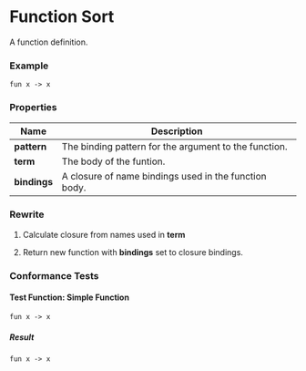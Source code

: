 # Function Sort

A function definition.

### Example

~~~policy
fun x -> x
~~~

### Properties

| Name          | Description |
|---------------|-------------|
| **pattern**   | The binding pattern for the argument to the function. |
| **term**      | The body of the funtion. |
| **bindings**  | A closure of name bindings used in the function body. |

### Rewrite

1. Calculate closure from names used in **term**
    
2. Return new function with **bindings** set to closure bindings.

### Conformance Tests

#### Test Function: Simple Function
~~~policy
fun x -> x
~~~

##### Result
~~~policy
fun x -> x
~~~
